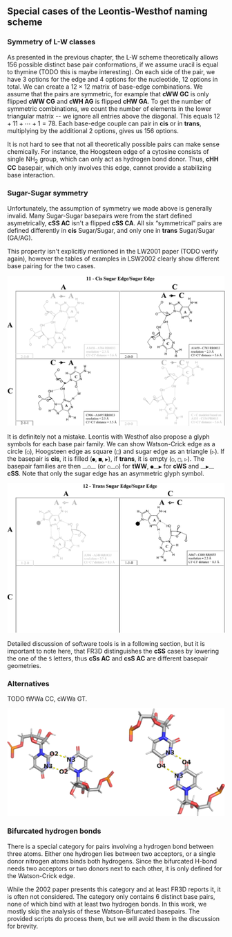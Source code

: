## Special cases of the Leontis-Westhof naming scheme

### Symmetry of L-W classes

As presented in the previous chapter, the L-W scheme theoretically allows 156 possible distinct base pair conformations, if we assume uracil is equal to thymine (TODO this is maybe interesting).
On each side of the pair, we have 3 options for the edge and 4 options for the nucleotide, 12 options in total.
We can create a $12 \times 12$ matrix of base-edge combinations.
We assume that the pairs are symmetric, for example that **cWW GC** is only flipped **cWW CG** and **cWH AG** is flipped **cHW GA**.
To get the number of symmetric combinations, we count the number of elements in the lower triangular matrix -- we ignore all entries above the diagonal.
This equals $12 + 11 + \cdots + 1 = 78$.
Each base-edge couple can pair in **cis** or in **trans**, multiplying by the additional 2 options, gives us 156 options.

It is not hard to see that not all theoretically possible pairs can make sense chemically.
For instance, the Hoogsteen edge of a cytosine consists of single NH<sub>2</sub> group, which can only act as hydrogen bond donor.
Thus, **cHH CC** basepair, which only involves this edge, cannot provide a stabilizing base interaction.

<!-- The conformation is different for each of the four nucleotides.
We have the following choices:

* **cis** or **trans**
* **pair** of **nucleotides**, choice of 2 out of 4
* **pair** of **edges**, choice of 2 out of 4

Since both choices allow repetitions (`A` can pair with another `A`), we calculate the number of options as $\binom{n + 1}{2}$ (https://en.wikipedia.org/wiki/Combination#Number_of_combinations_with_repetition).
Since the numbers are small, we can alternatively count the number of options using a simple table.

However, we have to account for the fact that some pairs are symmetric to each other and avoid double counting these.
For example, the `cWW GC` is the same pair as `cWW CG`.
Generally, we should avoid counting a pair if swapping the order of edges and the order of nucleotides yields a pair which was counted already.
We will first avoid edge combinations marked as duplicate:

| - | W | H | S |
|---|---|---|---|
| W | 1 | Dup | Dup |
| H | 2 |  3  | Dup |
| S | 4 |  5  |  6  |

This leaves with 6 edge combinations, 3 symmetric and 3 asymmetric.
If the edge combination is asymmetric, we can count all 16 nucleotide combinations.
If is it symmetric, we can only count the 10 unique nucleotide combinations:

| - | A | T   | G   | C   |
|---|---|---|---|--|
| A | 1 | Dup | Dup | Dup |
| T | 2 |  3  | Dup | Dup |
| G | 4 |  5  |  6  | Dup |
| C | 7 |  8  |  9  | 10  |

When we add these and multiply by 2 to account for the **cis** or **trans** choice, we get:

$$2 \cdot \left( 16 \cdot 3 + 10 \cdot 3 \right) = 156$$ -->

### Sugar-Sugar symmetry

Unfortunately, the assumption of symmetry we made above is generally invalid.
Many Sugar-Sugar basepairs were from the start defined asymetrically, **cSS AC** isn't a flipped **cSS CA**.
All six “symmetrical” pairs are defined differently in **cis** Sugar/Sugar, and only one in **trans** Sugar/Sugar (GA/AG). <!--TODO Ref-->

This property isn't explicitly mentioned in the LW2001 paper (TODO verify again), however the tables of examples in LSW2002 clearly show different base pairing for the two cases.

![The C-A pair is different from A-C, it is shifted by ~3 Å horizontally resulting in a different set of H-bonds](../img/cSS-CA-vs-AC.png)

It is definitely not a mistake.
Leontis with Westhof also propose a glyph symbols for each base pair family.
We can show Watson-Crick edge as a circle (`○`), Hoogsteen edge as square (`□`) and sugar edge as an triangle (`▷`).
If the basepair is **cis**, it is filled (`●`, `■`, `▶`), if **trans**, it is empty (`○`, `□`, `▷`).
The basepair families are then `⎼○⎼` (or `○⎼○`) for **tWW**, `●⎼▶` for **cWS** and `⎼▶⎼` **cSS**.
Note that only the sugar edge has an asymmetric glyph symbol.

![In trans Sugar/Sugar, C-A is defined while A-C is left undefined. By contrast, in W/W and H/H the C-A and A-C show the same pair (turned upside down)](../img/tSS-CA-vs-AC.png)

Detailed discussion of software tools is in a following section, but it is important to note here, that FR3D distinguishes the **cSS** cases by lowering the one of the `S` letters, thus **cSs AC** and **csS AC** are different basepair geometries.

<!-- ■⎼▶
□⎼▷
○⎼● -->

### Alternatives

TODO tWWa CC, cWWa GT.

![](../img/tWW-U-U-vs-tWWa-U-U.png)

### Bifurcated hydrogen bonds

There is a special category for pairs involving a hydrogen bond between three atoms.
Either one hydrogen lies between two acceptors, or a single donor nitrogen atoms binds both hydrogens.
Since the bifurcated H-bond needs two acceptors or two donors next to each other, it is only defined for the Watson-Crick edge.

While the 2002 paper presents this category and at least FR3D reports it, it is often not considered.
The category only contains 6 distinct base pairs, none of which bind with at least two hydrogen bonds.
In this work, we mostly skip the analysis of these Watson-Bifurcated basepairs.
The provided scripts do process them, but we will avoid them in the discussion for brevity.
